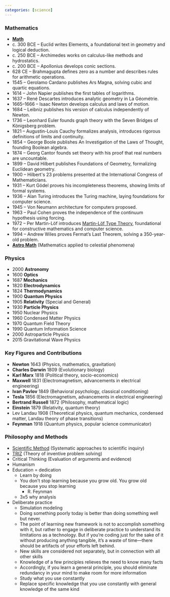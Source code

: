 ```yaml
---
categories: [science]
---
```


### Mathematics
- **[Math](https://github.com/streamcode9/os/blob/main/math.md)**
- c. 300 BCE – Euclid writes Elements, a foundational text in geometry and logical deduction.
- c. 250 BCE – Archimedes works on calculus-like methods and hydrostatics.
- c. 200 BCE – Apollonius develops conic sections.
- 628 CE – Brahmagupta defines zero as a number and describes rules for arithmetic operations.
- 1545 – Gerolamo Cardano publishes Ars Magna, solving cubic and quartic equations.
- 1614 – John Napier publishes the first tables of logarithms.
- 1637 – René Descartes introduces analytic geometry in La Géométrie.
- 1665–1666 – Isaac Newton develops calculus and laws of motion.
- 1684 – Leibniz publishes his version of calculus independently of Newton.
- 1736 – Leonhard Euler founds graph theory with the Seven Bridges of Königsberg problem.
- 1821 – Augustin-Louis Cauchy formalizes analysis, introduces rigorous definitions of limits and continuity.
- 1854 – George Boole publishes An Investigation of the Laws of Thought, founding Boolean algebra.
- 1874 – Georg Cantor founds set theory with his proof that real numbers are uncountable.
- 1899 – David Hilbert publishes Foundations of Geometry, formalizing Euclidean geometry.
- 1900 – Hilbert's 23 problems presented at the International Congress of Mathematicians.
- 1931 – Kurt Gödel proves his incompleteness theorems, showing limits of formal systems.
- 1936 – Alan Turing introduces the Turing machine, laying foundations for computer science.
- 1945 – Von Neumann architecture for computers proposed.
- 1963 – Paul Cohen proves the independence of the continuum hypothesis using forcing.
- 1972 – Per Martin-Löf introduces [Martin-Löf Type Theory](/2025/04/05/mltt-72.html), foundational for constructive mathematics and computer science.
- 1994 – Andrew Wiles proves Fermat’s Last Theorem, solving a 350-year-old problem.
- **[Astro Math](http://www.danfleisch.com/sgmoa/)** (Mathematics applied to celestial phenomena)

### Physics
- 2000 **Astronomy**
- 1600 **Optics**
- 1687 **Mechanics**
- 1820 **Electrodynamics**
- 1824 **Thermodynamics**
- 1900 **Quantum Physics**
- 1905 **Relativity** (Special and General)
- 1930 **Particle Physics**
- 1950 Nuclear Physics
- 1960	Condensed Matter Physics
- 1970	Quantum Field Theory
- 1990	Quantum Information Science
- 2000	Astroparticle Physics
- 2015	Gravitational Wave Physics

### Key Figures and Contributions
- **Newton** 1643 (Physics, mathematics, gravitation)
- **Charles Darwin** 1809 (Evolutionary biology)
- **Karl Marx** 1818 (Political theory, socio-economics)
- **Maxwell** 1831 (Electromagnetism, advancements in electrical engineering)
- **Ivan Pavlov** 1849 (Behavioral psychology, classical conditioning)
- **Tesla** 1856 (Electromagnetism, advancements in electrical engineering)
- **Bertrand Russell** 1872 (Philosophy, mathematical logic)
- **Einstein** 1879 (Relativity, quantum theory)
- Lev Landau 1908 (Theoretical physics, quantum mechanics, condensed matter, Landau theory of phase transitions)
- **Feynman** 1918 (Quantum physics, popular science communicator)

### Philosophy and Methods
* [Scientific Method](https://en.m.wikipedia.org/wiki/Scientific_method) (Systematic approaches to scientific inquiry)
* [TRIZ](https://en.m.wikipedia.org/wiki/TRIZ) (Theory of inventive problem solving)
* Critical Thinking (Evaluation of arguments and evidence)
* Humanism
* Education = dedication
  * Learn by doing
  * You don't stop learning
    because you grow old.
    You grow old
    because you stop learning
    - R. Feynman
  * 3x5 why analysis
* Deliberate practice
  * Simulation modeling
  * Doing something poorly today is better than doing something well but never.
  * The point of learning new framework  is not to accomplish something with it, but rather to engage in deliberate practice to understand its limitations as a technology. But if you’re coding just for the sake of it without producing anything tangible, it’s a waste of time—there should be artifacts of your efforts left behind.
  * New skills are considered not separately, but in connection with all other skills
  * Knowledge of a few principles relieves the need to know many facts
  * Accordingly, if you learn a general principle, you should eliminate redundancy in your mind to make room for more information
  * Study what you use constantly
  * Replace specific knowledge that you use constantly with general knowledge of the same kind
 

